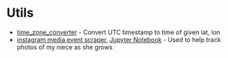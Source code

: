 # Utils
* [time_zone_converter](time_zone_converter.py) - Convert UTC timestamp to time of given lat, lon
* [instagram media event scraper](Instagram_Scraper), [Jupyter Notebook](Instagram_Scraper/notebooks/Instagram_Scraping.ipynb) - Used to help track photos of my niece as she grows
